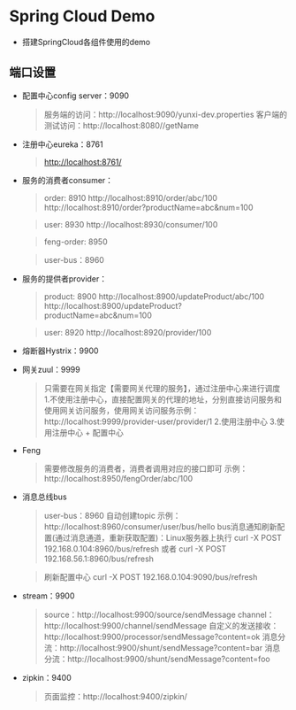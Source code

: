 # Spring Cloud Demo
* 搭建SpringCloud各组件使用的demo

## 端口设置
* 配置中心config server：9090
    > 服务端的访问：http://localhost:9090/yunxi-dev.properties
    > 客户端的测试访问：http://localhost:8080//getName
* 注册中心eureka：8761
    > [http://localhost:8761/](http://localhost:8761/)
* 服务的消费者consumer：
    > order: 8910
    > http://localhost:8910/order/abc/100
    > http://localhost:8910/order?productName=abc&num=100
    
    > user: 8930
    http://localhost:8930/consumer/100
    
    > feng-order: 8950
    
    > user-bus：8960
    
* 服务的提供者provider：
    > product: 8900
    > http://localhost:8900/updateProduct/abc/100
    > http://localhost:8900/updateProduct?productName=abc&num=100
    
    > user: 8920
    > http://localhost:8920/provider/100
    
* 熔断器Hystrix：9900
    > 

* 网关zuul：9999
    > 只需要在网关指定【需要网关代理的服务】，通过注册中心来进行调度
    > 1.不使用注册中心，直接配置网关的代理的地址，分别直接访问服务和使用网关访问服务，使用网关访问服务示例：http://localhost:9999/provider-user/provider/1
    > 2.使用注册中心
    > 3.使用注册中心 + 配置中心

* Feng
    > 需要修改服务的消费者，消费者调用对应的接口即可
    示例：http://localhost:8950/fengOrder/abc/100

* 消息总线bus
    > user-bus：8960 自动创建topic
    示例：http://localhost:8960/consumer/user/bus/hello
    bus消息通知刷新配置(通过消息通道，重新获取配置)：Linux服务器上执行
    curl -X POST 192.168.0.104:8960/bus/refresh 或者 curl -X POST 192.168.56.1:8960/bus/refresh
    
    > 刷新配置中心
        curl -X POST 192.168.0.104:9090/bus/refresh

* stream：9900
    > source：http://localhost:9900/source/sendMessage
    > channel：http://localhost:9900/channel/sendMessage
    > 自定义的发送接收：http://localhost:9900/processor/sendMessage?content=ok
    > 消息分流：http://localhost:9900/shunt/sendMessage?content=bar
    > 消息分流：http://localhost:9900/shunt/sendMessage?content=foo

* zipkin：9400
    > 页面监控：http://localhost:9400/zipkin/
    